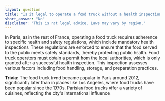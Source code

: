 ```yaml
---
layout: question
title: "Is it legal to operate a food truck without a health inspection in Paris near the Eiffel Tower?"
short_answer: "No"
disclaimer: "This is not legal advice. Laws may vary by region."
---
```


In Paris, as in the rest of France, operating a food truck requires adherence to specific health and safety regulations, which include mandatory health inspections. These regulations are enforced to ensure that the food served to the public meets safety standards, thereby protecting public health. Food truck operators must obtain a permit from the local authorities, which is only granted after a successful health inspection. This inspection assesses various factors including food handling, storage, and preparation practices.

**Trivia:** The food truck trend became popular in Paris around 2012, significantly later than in places like Los Angeles, where food trucks have been popular since the 1970s. Parisian food trucks offer a variety of cuisines, reflecting the city's international influence.
